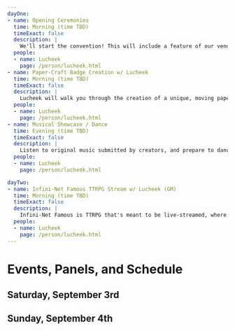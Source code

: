 ```yaml
---
dayOne:
- name: Opening Ceremonies
  time: Morning (time TBD)
  timeExact: false
  description: | 
    We'll start the convention! This will include a feature of our vendors, creators, and panelists, an introduction of the goals and intents of RollyPolly Con, the Competition, as well a distribution of the digital con-book and badge.
  people:
  - name: Lucheek
    page: /person/lucheek.html
- name: Paper-Craft Badge Creation w/ Lucheek
  time: Morning (time TBD)
  timeExact: false
  description: |
    Lucheek will walk you through the creation of a unique, moving papercraft “con badge” project that you can make at home!
  people:
  - name: Lucheek
    page: /person/lucheek.html
- name: Musical Showcase / Dance
  time: Evening (time TBD)
  timeExact: false
  description: |
    Listen to original music submitted by creators, and prepare to dance and get-down!
  people:
  - name: Lucheek
    page: /person/lucheek.html

dayTwo:
- name: Infini-Net Famous TTRPG Stream w/ Lucheek (GM)
  time: Morning (time TBD)
  timeExact: false
  description: |
    Infini-Net Famous is TTRPG that's meant to be live-streamed, where the viewers can make suggestions and demands that effect the game for the players!
  people:
  - name: Lucheek
    page: /person/lucheek.html
---
```


# Events, Panels, and Schedule

## Saturday, September 3rd
<EventTable :events="$page.frontmatter.dayOne"/>

## Sunday, September 4th
<EventTable :events="$page.frontmatter.dayTwo"/>